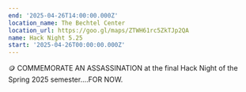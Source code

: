 ```yaml
---
end: '2025-04-26T14:00:00.000Z'
location_name: The Bechtel Center
location_url: https://goo.gl/maps/ZTWH61rc5ZkTJp2QA
name: Hack Night 5.25
start: '2025-04-26T00:00:00.000Z'
---
```


🪙 COMMEMORATE AN ASSASSINATION at the final Hack Night of the Spring 2025 semester....FOR NOW.